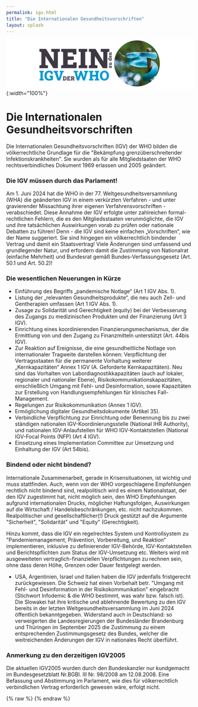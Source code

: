 ```yaml
---
permalink: igv.html
title: "Die Internationalen Gesundheitsvorschriften"
layout: splash
---
```


![Nein zu den IGV der WHO](/assets/images/neinzuigv-logo.png){:width="100%"}

# Die Internationalen Gesundheitsvorschriften

Die Internationalen Gesundheitsvorschriften (IGV) der WHO bilden die völkerrechtliche Grundlage für die "Bekämpfung grenzüberschreitender Infektionskrankheiten".
Sie wurden als für alle Mitgliedstaaten der WHO rechtsverbindliches Dokument 1969 erlassen und 2005 geändert. 

### Die IGV müssen durch das Parlament!

Am 1. Juni 2024 hat die WHO in der 77. Weltgesundheitsversammlung (WHA) die geänderten IGV in einem verkürzten Verfahren - und unter gravierender Missachtung ihrer eigenen Verfahrensvorschriften - verabschiedet. Diese Annahme der IGV erfolgte unter zahlreichen formal-rechtlichen Fehlern, die es den Mitgliedsstaaten verunmöglichte, die IGV und ihre tatsächlichen Auswirkungen vorab zu prüfen oder nationale Debatten zu führen!
Denn - die IGV sind keine einfachen „Vorschriften“, wie der Name suggeriert.
Sie sind hingegen ein völkerrechtlich bindender Vertrag und damit ein Staatsvertrag! 
Viele Änderungen sind umfassend und grundlegender Natur, und erfordern damit die Zustimmung von Nationalrat (einfache Mehrheit) und Bundesrat gemäß Bundes-Verfassungsgesetz (Art. 50.1 und Art. 50.2)!

### Die wesentlichen Neuerungen in Kürze

* Einführung des Begriffs „pandemische Notlage“ (Art 1 IGV Abs. 1).
* Listung der „relevanten Gesundheitsprodukte“, die neu auch Zell- und Gentherapien umfassen (Art 1 IGV Abs. 1).
* Zusage zu Solidarität und Gerechtigkeit (equity) bei der Verbesserung des Zugangs zu medizinischen Produkten und der Finanzierung (Art 3 IGV).
* Einrichtung eines koordinierenden Finanzierungsmechanismus, der die Ermittlung von und den Zugang zu Finanzmitteln unterstützt (Art. 44bis IGV).
* Zur Reaktion auf Ereignisse, die eine gesundheitliche Notlage von internationaler Tragweite darstellen können: Verpflichtung der Vertragsstaaten für die permanente Vorhaltung weiterer „Kernkapazitäten“ Annex 1 IGV (A. Geforderte Kernkapazitäten). Neu sind das Vorhalten von Labordiagnostikkapazitäten (auch auf lokaler, regionaler und nationaler Ebene), Risikokommunikationskapazitäten, einschließlich Umgang mit Fehl- und Desinformation, sowie Kapazitäten zur Erstellung von Handlungsempfehlungen für klinisches Fall-Management.
* Regelungen zur Risikokommunikation (Annex 1 IGV).
* Ermöglichung digitaler Gesundheitsdokumente (Artikel 35).
* Verbindliche Verpflichtung zur Einrichtung oder Benennung bis zu zwei ständigen nationalen IGV-Koordinierungsstelle (National IHR Authority), und nationalen IGV-Anlaufstellen für WHO IGV-Kontaktstellen (National IGV-Focal Points (NFP) (Art 4 IGV).
* Einsetzung eines Implementation Committee zur Umsetzung und Einhaltung der IGV (Art 54bis).

### Bindend oder nicht bindend?

Internationale Zusammenarbeit, gerade in Krisensituationen, ist wichtig und muss stattfinden. Auch, wenn von der WHO vorgeschlagene Empfehlungen rechtlich nicht bindend sind, realpolitisch wird es einem Nationalstaat, der den IGV zugestimmt hat, nicht möglich sein, den WHO Empfehlungen aufgrund internationalen Drucks, möglicher Haftungsfolgen, Auswirkungen auf die Wirtschaft / Handelsbeschränkungen, etc. nicht nachzukommen. Realpolitischer und gesellschaftlicher(!) Druck gestützt auf die Argumente "Sicherheit", "Solidarität" und "Equity" (Gerechtigkeit).

Hinzu kommt, dass die IGV ein regelrechtes System und Kontrollsystem zu "Pandemiemanagement, Prävention, Vorbereitung, und Reaktion“ implementieren, inklusive zu definierender IGV-Behörde, IGV-Kontaktstellen und Berichtspflichten zum Status der IGV-Umsetzung etc. 
Weiters wird mit ausgeweiteten vertraglich-finanziellen Verpflichtungen zu rechnen sein, ohne dass deren Höhe, Grenzen oder Dauer festgelegt werden.

* USA, Argentinien, Israel und Italien haben die IGV jedenfalls fristgerecht zurückgewiesen. 
Die Schweiz hat einen Vorbehalt betr. "Umgang mit Fehl- und Desinformation in der Risikokommunikation" eingebracht (Stichwort Infodemic & die WHO bestimmt, was wahr bzw. falsch ist). 
Die Slowakei hat ihre kritische und ablehnende Bewertung zu den IGV bereits in der letzten Weltgesundheitsversammlung im Juni 2024 öffentlich bekanntgegeben.
Widerstand auch in Deutschland: so verweigerten die Landesregierungen der Bundesländer Brandenburg und Thüringen im September 2025 die Zustimmung zu einem entsprechenden Zustimmungsgesetz des Bundes, welcher die weitreichenden Änderungen der IGV in nationales Recht überführt. 

### Anmerkung zu den derzeitigen IGV2005

Die aktuellen IGV2005 wurden durch den Bundeskanzler nur kundgemacht im Bundesgesetzblatt Nr.BGBl. III Nr. 98/2008 am 12.08.2008. 
Eine Befassung und Abstimmung im Parlament, wie dies für völkerrechtlich verbindlichen Vertrag erforderlich gewesen wäre, erfolgt nicht.

{% raw %}
<object
  class="pdf"
  data= "/Brief_IGV_an Politiker_BürgerInnen.pdf"
  width="100%"
  height="auto">
</object>
{% endraw %}
